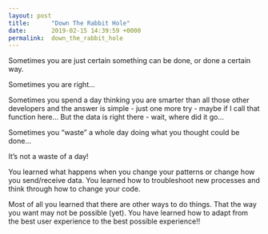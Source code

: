 ```yaml
---
layout: post
title:      "Down The Rabbit Hole"
date:       2019-02-15 14:39:59 +0000
permalink:  down_the_rabbit_hole
---
```



Sometimes you are just certain something can be done, or done a certain way.

Sometimes you are right…

Sometimes you spend a day thinking you are smarter than all those other developers and the answer is simple - just one more try - maybe if I call that function here… But the data is right there - wait, where did it go…

Sometimes you “waste” a whole day doing what you thought could be done…

It’s not a waste of a day!

You learned what happens when you change your patterns or change how you send/receive data.  You learned how to troubleshoot new processes and think through how to change your code.

Most of all you learned that there are other ways to do things.  That the way you want may not be possible (yet).  You have learned how to adapt from the best user experience to the best possible experience!!
